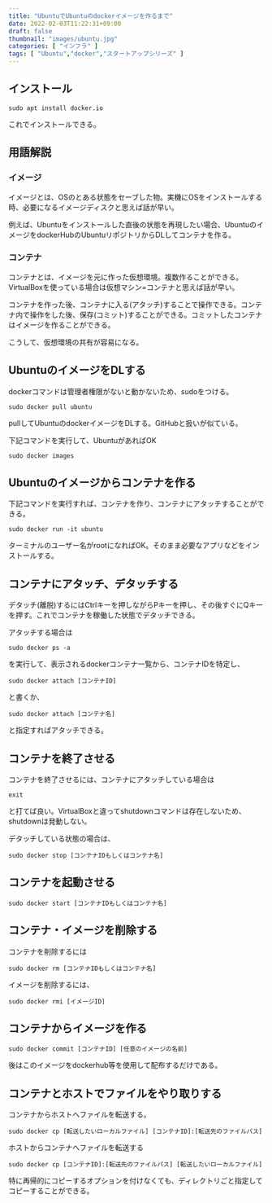 ```yaml
---
title: "UbuntuでUbuntuのdockerイメージを作るまで"
date: 2022-02-03T11:22:31+09:00
draft: false
thumbnail: "images/ubuntu.jpg"
categories: [ "インフラ" ]
tags: [ "Ubuntu","docker","スタートアップシリーズ" ]
---
```



## インストール

    sudo apt install docker.io

これでインストールできる。


## 用語解説

### イメージ

イメージとは、OSのとある状態をセーブした物。実機にOSをインストールする時、必要になるイメージディスクと思えば話が早い。

例えば、Ubuntuをインストールした直後の状態を再現したい場合、UbuntuのイメージをdockerHubのUbuntuリポジトリからDLしてコンテナを作る。

### コンテナ

コンテナとは、イメージを元に作った仮想環境。複数作ることができる。VirtualBoxを使っている場合は仮想マシン=コンテナと思えば話が早い。

コンテナを作った後、コンテナに入る(アタッチ)することで操作できる。コンテナ内で操作をした後、保存(コミット)することができる。コミットしたコンテナはイメージを作ることができる。

こうして、仮想環境の共有が容易になる。

## UbuntuのイメージをDLする

dockerコマンドは管理者権限がないと動かないため、sudoをつける。

    sudo docker pull ubuntu

pullしてUbuntuのdockerイメージをDLする。GitHubと扱いが似ている。

下記コマンドを実行して、UbuntuがあればOK

    sudo docker images 

## Ubuntuのイメージからコンテナを作る

下記コマンドを実行すれば、コンテナを作り、コンテナにアタッチすることができる。

    sudo docker run -it ubuntu

ターミナルのユーザー名がrootになればOK。そのまま必要なアプリなどをインストールする。

## コンテナにアタッチ、デタッチする

デタッチ(離脱)するにはCtrlキーを押しながらPキーを押し、その後すぐにQキーを押す。これでコンテナを稼働した状態でデタッチできる。

アタッチする場合は

    sudo docker ps -a

を実行して、表示されるdockerコンテナ一覧から、コンテナIDを特定し、

    sudo docker attach [コンテナID]

と書くか、

    sudo docker attach [コンテナ名]

と指定すればアタッチできる。

## コンテナを終了させる

コンテナを終了させるには、コンテナにアタッチしている場合は

    exit

と打てば良い。VirtualBoxと違ってshutdownコマンドは存在しないため、shutdownは発動しない。

デタッチしている状態の場合は、

    sudo docker stop [コンテナIDもしくはコンテナ名]

## コンテナを起動させる

    sudo docker start [コンテナIDもしくはコンテナ名]


## コンテナ・イメージを削除する

コンテナを削除するには

    sudo docker rm [コンテナIDもしくはコンテナ名]

イメージを削除するには、

    sudo docker rmi [イメージID]


## コンテナからイメージを作る

    sudo docker commit [コンテナID] [任意のイメージの名前] 

後はこのイメージをdockerhub等を使用して配布するだけである。


## コンテナとホストでファイルをやり取りする

コンテナからホストへファイルを転送する。

    sudo docker cp [転送したいローカルファイル] [コンテナID]:[転送先のファイルパス]

ホストからコンテナへファイルを転送する

    sudo docker cp [コンテナID]:[転送先のファイルパス] [転送したいローカルファイル]

特に再帰的にコピーするオプションを付けなくても、ディレクトリごと指定してコピーすることができる。



